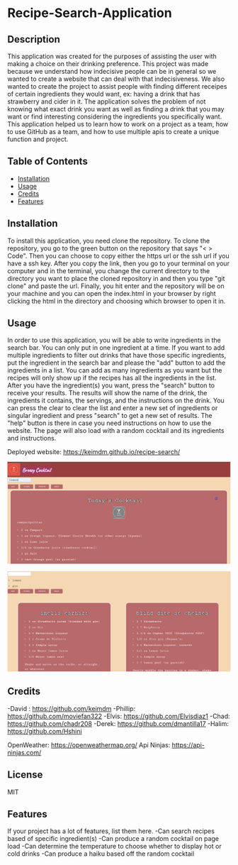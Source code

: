 # Recipe-Search-Application

## Description

This application was created for the purposes of assisting the user with making a choice on their drinking preference. This project was made because we understand how indecisive people can be in general so we wanted to create a website that can deal with that indecisiveness. We also wanted to create the project to assist people with finding different receipes of certain ingredients they would want, ex: having a drink that has strawberry and cider in it. The application solves the problem of not knowing what exact drink you want as well as finding a drink that you may want or find interesting considering the ingredients you specifically want. This application helped us to learn how to work on a project as a team, how to use GitHub as a team, and how to use multiple apis to create a unique function and project.

## Table of Contents

- [Installation](#installation)
- [Usage](#usage)
- [Credits](#credits)
- [Features](#features)

## Installation

To install this application, you need clone the repository. To clone the repository, you go to the green button on the repository that says "< > Code". Then you can choose to copy either the https url or the ssh url if you have a ssh key. After you copy the link, then you go to your terminal on your computer and in the terminal, you change the current directory to the directory you want to place the cloned repository in and then you type "git clone" and paste the url. Finally, you hit enter and the repository will be on your machine and you can open the index.html in your browser by right clicking the html in the directory and choosing which browser to open it in.

## Usage

In order to use this application, you will be able to write ingredients in the search bar. You can only put in one ingredient at a time. If you want to add multiple ingredients to filter out drinks that have those specific ingredients, put the ingredient in the search bar and please the "add" button to add the ingredients in a list. You can add as many ingredients as you want but the recipes will only show up if the recipes has all the ingredients in the list. After you have the ingredient(s) you want, press the "search" button to receive your results. The results will show the name of the drink, the ingredients it contains, the servings, and the instructions on the drink. You can press the clear to clear the list and enter a new set of ingredients or singular ingredient and press "search" to get a new set of results. The "help" button is there in case you need instructions on how to use the website. The page will also load with a random cocktail and its ingredients and instructions.

Deployed website: https://keimdm.github.io/recipe-search/

![showing page when you put an ingredient in the search bar and add it to the list](assets/images/Screen%20Shot%202023-02-27%20at%202.05.09%20AM.png)

![showing results](assets/images/Screen%20Shot%202023-02-27%20at%202.06.59%20AM.png)

## Credits

-David : https://github.com/keimdm
-Phillip: https://github.com/moviefan322
-Elvis: https://github.com/Elvisdiaz1
-Chad: https://github.com/chadr208
-Derek: https://github.com/dmantilla17
-Halim: https://github.com/Hshini

OpenWeather: https://openweathermap.org/
Api Ninjas: https://api-ninjas.com/

## License

MIT

## Features

If your project has a lot of features, list them here.
-Can search recipes based of specific ingredient(s)
-Can produce a random cocktail on page load
-Can determine the temperature to choose whether to display hot or cold drinks
-Can produce a haiku based off the random cocktail
